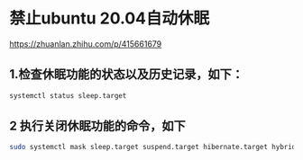 # 禁止ubuntu 20.04自动休眠

<https://zhuanlan.zhihu.com/p/415661679>

## 1.检查休眠功能的状态以及历史记录，如下：

```bash
systemctl status sleep.target

```

## 2 执行关闭休眠功能的命令，如下

```bash
sudo systemctl mask sleep.target suspend.target hibernate.target hybrid-sleep.target
```

